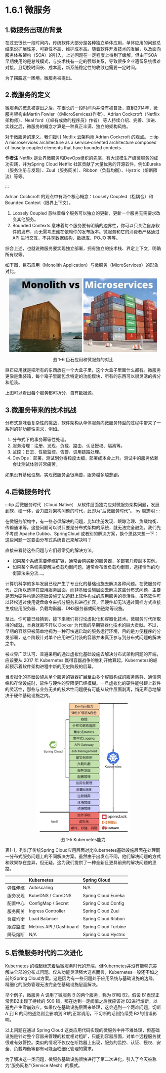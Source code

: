 # 1.6.1 微服务

## 1.微服务出现的背景

在过去很长一段时间内，传统软件大部分是各种独立单体应用，单体应用的问题总结来说扩展性差、可靠性不高、维护成本高。随着软件开发技术的发展，以及面向服务体系架构（SOA）的引入，上述问题在一定程度上得到了缓解，但由于SOA早期使用的是总线模式，与技术栈有一定的强绑关系，导致很多企业遗留系统很难对接，且切换时间长、成本高，新系统稳定性的收敛也需要一定时间。

为了摆脱这一困境，微服务被提出。

## 2.微服务的定义

微服务的概念被提出之后，在很长的一段时间内并没有被普及，直到2014年，微服务架构由Martin Fowler（《MicroServices》作者）、Adrian Cockcroft（Netflix架构师）、Neal ford（《卓有成效的程序员》作者） 等人持续介绍、完善、演进、实践之后，微服务的概念才算是一种真正丰满、独立的架构风格。

对于微服务的定义，我们援引 Netflix 云架构师 Adrian Cockcroft 的观点。
:::tip <i></i>
A microservices architecture as a service‑oriented architecture composed of loosely coupled elements that have bounded contexts.

**作者注** Netflix 是业界微服务和DevOps组织的先驱，有大规模生产级微服务的成功实践，并为Spring Cloud Netflix 社区贡献了大量优秀的开源软件，例如Eureka（服务注册与发现）、Zuul（服务网关）、Ribbon（负载均衡）、Hystrix（熔断限流）等等。

:::

Adrian Cockcroft 的观点中有两个核心概念：Loosely Coupled（松耦合）和Bounded Context（限界上下文）。
1. Loosely Coupled 意味着每个服务可以独立的更新，更新一个服务无需要求改变其他服务。
2. Bounded Contexts 意味着每个服务要有明确的边界性，你可以只关注自身软件的发布，而无需考虑谁在依赖你的发布版本。微服务和它的消费者严格通过 API 进行交互，不共享数据结构、数据库、POJO 等等。

综合上述，也就说微服务要实现独立部署，拥有独立的技术栈、界定上下文，明确所有权等。

如下图，巨石应用（Monolith Application）与微服务（MicroServices）的形象对比。

<div  align="center">
	<img src="../assets/Monolith-vs-MicroService.png" width = "480"  align=center />
	<p>图 1-6 巨石应用和微服务的对比</p>
</div>

巨石应用就是把所有的东西放在一个大盒子里，这个大盒子里面什么都有。微服务更像是集装箱，每个箱子里面包含特定的功能模块，所有的东西可以很灵活的拆分和组装。



上图可以看出每个服务都可拆分，自有数据源。

## 3.微服务带来的技术挑战

分布式意味着复杂性的挑战，软件架构从单体服务向微服务转型的过程中带来了一系列的非功能性需求，例如。

1. 分布式下的事务幂等性处理。
2. 服务治理：注册、发现、负载、路由、认证授权、隔离等。
3. 监控：日志、性能监控、告警、调用链路处理。
4. DevOps：部署，测试划分得粒度太细，部署成本会上升。测试中的服务依赖会让测试体验非常痛苦。

如果没有基础设施，实现微服务会很痛苦，服务越多越悲剧。

## 4.后微服务时代

:::tip 后微服务时代（Cloud Native）
从软件层面独力应对微服务架构问题，发展到软、硬一体，合力应对架构问题的时代，此即为“后微服务时代”。
by 周志明
:::

在微服务架构中，有一些必须解决的问题，比如注册发现、跟踪治理、负载均衡、传输通讯等。这些问题可以说只要是分布式架构的系统，就无法完全避免。我们先不考虑 Apache Dubbo、SpringCloud 或者别的解决方案，换个思路来想一下：这些问题一定要由分布式系统自己来解决吗？

直接来看待这些问题与它们最常见的解决方法。

- 如果某个系统需要伸缩扩容，通常会购买新的服务器，多部署几套副本实例。
- 如果某个系统需要解决负载均衡问题，通常会布置负载均衡器，选择恰当的均衡算法来分流...。

计算机科学的多年发展已经产生了专业化的基础设施去解决各种问题。在微服务时代，之所以选择在应用服务层面，而非基础设施层面去解决这些分布式问题，主要是因为硬件构建的基础设施无法追赶上软件构成的应用服务的灵活性。虽然软件可以轻松通过使用键盘命令来拆分服务和进行扩容，但硬件却无法通过同样方式直接生成应用服务器、负载均衡器、DNS服务器或网络链路等设施。

至此，你可能已经猜到，接下来我们将讨论虚拟化和容器化技术。微服务时代所取得的成就，本身就离不开以 Docker 为代表的早期容器化技术的巨大贡献。不过，早期的容器只被简单地视为一种可快速启动的服务运行环境，目的是方便程序的分发部署，这个阶段针对单个应用进行封装的容器并未真正参与到分布式问题的解决之中。

被业界广泛认可、普遍采用的通过虚拟化基础设施去解决分布式架构问题的开端，应该要从 2017 年 Kubernetes 赢得容器战争的胜利开始算起，Kubernetes的崛起预示着软件架构进程中新的历史阶段的启幕。

当虚拟化的基础设施从单个服务的容器扩展至由多个容器构成的服务集群、通信网络和存储设施时，软件与硬件的界限便已经模糊。一旦虚拟化的硬件能够跟上软件的灵活性，那些与业务无关的技术性问题便有可能从软件层面剥离，悄无声息地解决于硬件基础设施之内。

<div  align="center">
	<img src="../assets/k8s-1.png" width = "300"  align=center />
	<p>图 1-5 Kubernetes能力 </p>
</div>


表1-1，列出了传统Spring Cloud应用层面对比Kubernetes基础设施层面在处理同一分布式服务问题上的不同解决方案。虽然由于出发点不同，他们解决问题的方式和效果存在差异，但无疑，这为我们提供了一种全新且更具前景的解决问题的思路。

|| Kubernetes | Spring Cloud |
|:--|:--|:--|
|弹性伸缩	| Autoscaling	| N/A|
|服务发现	|KubeDNS / CoreDNS |	Spring Cloud Eureka|
|配置中心	|ConfigMap / Secret |	Spring Cloud Config|
|服务网关|	Ingress Controller	| Spring Cloud Zuul|
|负载均衡|	Load Balancer	| Spring Cloud Ribbon|
|跟踪监控|	Metrics API / Dashboard | Spring Cloud Turbine|
|降级熔断 |	N/A |	Spring Cloud Hystrix|


## 5.后微服务时代的二次进化

Kubernetes 的崛起标志着后微服务时代的开端，但Kubernetes并没有能够完美解决全部的分布式问题。仅从功能灵活强大这点而言，Kubernetes一般还不如之前的Spring Cloud方案。这是因为有一些问题处于应用系统与基础设施的边缘，精细化的服务管理无法完全在基础设施层面解决。

举个例子，微服务 A 调用了微服务 B 的两个服务，称为 B1和 B2，假设 B1表现正常但B2出现了持续的 500 错，那在达到一定阈值之后就应该对 B2进行熔断，以避免产生雪崩效应。如果仅在基础设施层面来处理，这会遇到一个两难问题，切断 A 到 B 的网络通路则会影响到 B1的正常调用，不切断的话则持续受 B2的错误影响。

以上问题在通过 Spring Cloud 这类应用代码实现的微服务中并不难处理，但基础设施是针对整个容器来管理的粒度相对粗旷，只能到容器层面，对单个远程服务就很难有效管控。类似的情况不仅仅在断路器上出现，服务的监控、认证、授权、安全、负载均衡等都有可能面临细化管理的需求。


为了解决这一类问题，微服务基础设施很快进行了第二次进化，引入了今天被称为“服务网格“（Service Mesh）的模式。


